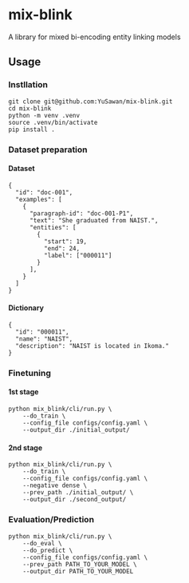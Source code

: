 # mix-blink
A library for mixed bi-encoding entity linking models

## Usage

### Instllation
```
git clone git@github.com:YuSawan/mix-blink.git
cd mix-blink
python -m venv .venv
source .venv/bin/activate
pip install .
```

### Dataset preparation
#### Dataset
```
{
  "id": "doc-001",
  "examples": [
    {
      "paragraph-id": "doc-001-P1",
      "text": "She graduated from NAIST.",
      "entities": [
        {
          "start": 19,
          "end": 24,
          "label": ["000011"]
        }
      ],
    }
  ]
}
```

#### Dictionary
```
{
  "id": "000011",
  "name": "NAIST",
  "description": "NAIST is located in Ikoma."
}
```

### Finetuning

#### 1st stage
```
python mix_blink/cli/run.py \
    --do_train \
    --config_file configs/config.yaml \
    --output_dir ./initial_output/
```

#### 2nd stage
```
python mix_blink/cli/run.py \
    --do_train \
    --config_file configs/config.yaml \
    --negative dense \
    --prev_path ./initial_output/ \
    --output_dir ./second_output/
```

### Evaluation/Prediction
```
python mix_blink/cli/run.py \
    --do_eval \
    --do_predict \
    --config_file configs/config.yaml \
    --prev_path PATH_TO_YOUR_MODEL \
    --output_dir PATH_TO_YOUR_MODEL
```
